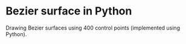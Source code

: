 # Bezier surface in Python

Drawing Bezier surfaces using 400 control points (implemented using Python).